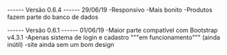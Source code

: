 ------ Versão 0.6.4 ------
29/06/19
-Responsivo
-Mais bonito
-Produtos fazem parte do banco de dados

------ Versão 0.6.1 ------
01/06/19
-Maior parte compatível com Bootstrap v4.3.1
-Apenas sistema de login e cadastro """em funcionamento""" (ainda inútil)
-site ainda sem um bom design

